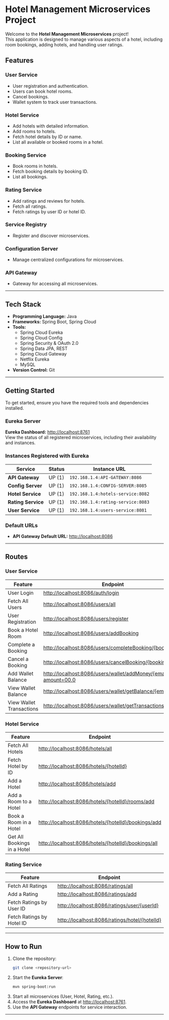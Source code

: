 
# **Hotel Management Microservices Project**

Welcome to the **Hotel Management Microservices** project!  
This application is designed to manage various aspects of a hotel, including room bookings, adding hotels, and handling user ratings.  

## **Features**

### **User Service**
- User registration and authentication.  
- Users can book hotel rooms.  
- Cancel bookings.  
- Wallet system to track user transactions.  

### **Hotel Service**
- Add hotels with detailed information.  
- Add rooms to hotels.  
- Fetch hotel details by ID or name.  
- List all available or booked rooms in a hotel.  

### **Booking Service**
- Book rooms in hotels.  
- Fetch booking details by booking ID.  
- List all bookings.  

### **Rating Service**
- Add ratings and reviews for hotels.  
- Fetch all ratings.  
- Fetch ratings by user ID or hotel ID.  

### **Service Registry**
- Register and discover microservices.  

### **Configuration Server**
- Manage centralized configurations for microservices.  

### **API Gateway**
- Gateway for accessing all microservices.  

---

## **Tech Stack**

- **Programming Language:** Java  
- **Frameworks:** Spring Boot, Spring Cloud  
- **Tools:**  
  - Spring Cloud Eureka  
  - Spring Cloud Config  
  - Spring Security & OAuth 2.0  
  - Spring Data JPA, REST  
  - Spring Cloud Gateway  
  - Netflix Eureka  
  - MySQL  
- **Version Control:** Git  

---

## **Getting Started**

To get started, ensure you have the required tools and dependencies installed.  

### **Eureka Server**  
**Eureka Dashboard:** [http://localhost:8761](http://localhost:8761)  
View the status of all registered microservices, including their availability and instances.

### **Instances Registered with Eureka**  
| **Service**         | **Status** | **Instance URL**                         |  
|----------------------|------------|------------------------------------------|  
| **API Gateway**      | UP (1)     | `192.168.1.4:API-GATEWAY:8086`           |  
| **Config Server**    | UP (1)     | `192.168.1.4:CONFIG-SERVER:8085`         |  
| **Hotel Service**    | UP (1)     | `192.168.1.4:hotels-service:8082`        |  
| **Rating Service**   | UP (1)     | `192.168.1.4:rating-service:8083`        |  
| **User Service**     | UP (1)     | `192.168.1.4:users-service:8081`         |  

### **Default URLs**
- **API Gateway Default URL:** [http://localhost:8086](http://localhost:8086)  

---

## **Routes**

### **User Service**
| **Feature**                     | **Endpoint**                                                                                   |  
|----------------------------------|-----------------------------------------------------------------------------------------------|  
| User Login                      | [http://localhost:8086/auth/login](http://localhost:8086/auth/login)                           |  
| Fetch All Users                 | [http://localhost:8086/users/all](http://localhost:8086/users/all)                             |  
| User Registration               | [http://localhost:8086/users/register](http://localhost:8086/users/register)                   |  
| Book a Hotel Room               | [http://localhost:8086/users/addBooking](http://localhost:8086/users/addBooking)               |  
| Complete a Booking              | [http://localhost:8086/users/completeBooking/{bookingId}](http://localhost:8086/users/completeBooking/{bookingId}) |  
| Cancel a Booking                | [http://localhost:8086/users/cancelBooking/{bookingId}](http://localhost:8086/users/cancelBooking/{bookingId}) |  
| Add Wallet Balance              | [http://localhost:8086/users/wallet/addMoney/{email}?amount=00.0](http://localhost:8086/users/wallet/addMoney/{email}?amount=00.0) |  
| View Wallet Balance             | [http://localhost:8086/users/wallet/getBalance/{email}](http://localhost:8086/users/wallet/getBalance/{email}) |  
| View Wallet Transactions        | [http://localhost:8086/users/wallet/getTransactions/{email}](http://localhost:8086/users/wallet/getTransactions/{email}) |  

### **Hotel Service**
| **Feature**                     | **Endpoint**                                                                                   |  
|----------------------------------|-----------------------------------------------------------------------------------------------|  
| Fetch All Hotels                | [http://localhost:8086/hotels/all](http://localhost:8086/hotels/all)                           |  
| Fetch Hotel by ID               | [http://localhost:8086/hotels/{hotelId}](http://localhost:8086/hotels/{hotelId})               |  
| Add a Hotel                     | [http://localhost:8086/hotels/add](http://localhost:8086/hotels/add)                           |  
| Add a Room to a Hotel           | [http://localhost:8086/hotels/{hotelId}/rooms/add](http://localhost:8086/hotels/{hotelId}/rooms/add) |  
| Book a Room in a Hotel          | [http://localhost:8086/hotels/{hotelId}/bookings/add](http://localhost:8086/hotels/{hotelId}/bookings/add) |  
| Get All Bookings in a Hotel     | [http://localhost:8086/hotels/{hotelId}/bookings/all](http://localhost:8086/hotels/{hotelId}/bookings/all) |  

### **Rating Service**
| **Feature**                     | **Endpoint**                                                                                   |  
|----------------------------------|-----------------------------------------------------------------------------------------------|  
| Fetch All Ratings               | [http://localhost:8086/ratings/all](http://localhost:8086/ratings/all)                         |  
| Add a Rating                    | [http://localhost:8086/ratings/add](http://localhost:8086/ratings/add)                         |  
| Fetch Ratings by User ID        | [http://localhost:8086/ratings/user/{userId}](http://localhost:8086/ratings/user/{userId})     |  
| Fetch Ratings by Hotel ID       | [http://localhost:8086/ratings/hotel/{hotelId}](http://localhost:8086/ratings/hotel/{hotelId}) |  

---

## **How to Run**

1. Clone the repository:  
   ```bash
   git clone <repository-url>
   ```
2. Start the **Eureka Server**:  
   ```bash
   mvn spring-boot:run
   ```
3. Start all microservices (User, Hotel, Rating, etc.).  
4. Access the **Eureka Dashboard** at [http://localhost:8761](http://localhost:8761).  
5. Use the **API Gateway** endpoints for service interaction.

---
